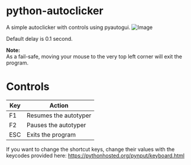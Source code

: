 # python-autoclicker
A simple autoclicker with controls using pyautogui. 
![Image](https://i.imgur.com/QIh8yAA.png)

Default delay is 0.1 second.

**Note:**  
As a fail-safe, moving your mouse to the very top left corner will exit the program.


# Controls

Key | Action
--- | ---
F1 | Resumes the autotyper
F2 | Pauses the autotyper
ESC | Exits the program

If you want to change the shortcut keys, change their values with the keycodes provided here:
https://pythonhosted.org/pynput/keyboard.html
